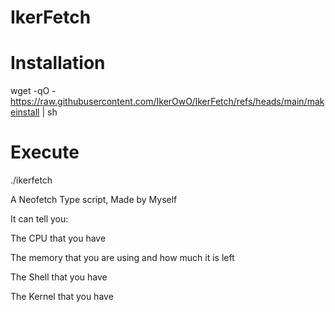 # IkerFetch

# Installation

wget -qO - https://raw.githubusercontent.com/IkerOwO/IkerFetch/refs/heads/main/makeinstall | sh

# Execute

./ikerfetch

A Neofetch Type script, Made by Myself

It can tell you:

The CPU that you have

The memory that you are using and how much it is left

The Shell that you have

The Kernel that you have

